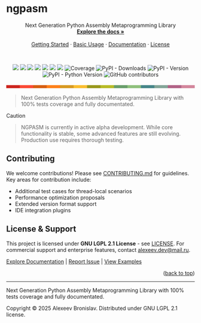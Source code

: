 # ngpasm
<a id="readme-top"></a>

<div align="center">
  <p align="center">
    Next Generation Python Assembly Metaprogramming Library
    <br />
    <a href="https://alexeev-prog.github.io/ngpasm/"><strong>Explore the docs »</strong></a>
    <br />
    <br />
    <a href="#-getting-started">Getting Started</a>
    ·
    <a href="#-usage-examples">Basic Usage</a>
    ·
    <a href="https://alexeev-prog.github.io/ngpasm/">Documentation</a>
    ·
    <a href="https://github.com/alexeev-prog/ngpasm/blob/main/LICENSE">License</a>
  </p>
</div>
<br>
<p align="center">
    <img src="https://img.shields.io/github/languages/top/alexeev-prog/ngpasm?style=for-the-badge">
    <img src="https://img.shields.io/github/languages/count/alexeev-prog/ngpasm?style=for-the-badge">
    <img src="https://img.shields.io/github/license/alexeev-prog/ngpasm?style=for-the-badge">
    <img src="https://img.shields.io/github/stars/alexeev-prog/ngpasm?style=for-the-badge">
    <img src="https://img.shields.io/github/issues/alexeev-prog/ngpasm?style=for-the-badge">
    <img src="https://img.shields.io/github/last-commit/alexeev-prog/ngpasm?style=for-the-badge">
    <img src="https://img.shields.io/pypi/wheel/ngpasm?style=for-the-badge">
    <img src="https://img.shields.io/badge/coverage-100%25-100%25?style=for-the-badge" alt="Coverage">
    <img alt="PyPI - Downloads" src="https://img.shields.io/pypi/dm/ngpasm?style=for-the-badge">
    <img alt="PyPI - Version" src="https://img.shields.io/pypi/v/ngpasm?style=for-the-badge">
    <img alt="PyPI - Python Version" src="https://img.shields.io/pypi/pyversions/ngpasm?style=for-the-badge">
    <img alt="GitHub contributors" src="https://img.shields.io/github/contributors/alexeev-prog/ngpasm?style=for-the-badge">
</p>
<p align="center">
    <img src="https://raw.githubusercontent.com/alexeev-prog/ngpasm/refs/heads/main/docs/pallet-0.png">
</p>

 > Next Generation Python Assembly Metaprogramming Library with 100% tests coverage and fully documentated.

> [!CAUTION]
> > NGPASM is currently in active alpha development. While core functionality is stable, some advanced features are still evolving. Production use requires thorough testing.
 
## Contributing

We welcome contributions! Please see [CONTRIBUTING.md](CONTRIBUTING.md) for guidelines. Key areas for contribution include:
- Additional test cases for thread-local scenarios
- Performance optimization proposals
- Extended version format support
- IDE integration plugins

## License & Support

This project is licensed under **GNU LGPL 2.1 License** - see [LICENSE](https://github.com/alexeev-prog/ngpasm/blob/main/LICENSE). For commercial support and enterprise features, contact [alexeev.dev@mail.ru](mailto:alexeev.dev@mail.ru).

[Explore Documentation](https://alexeev-prog.github.io/ngpasm) |
[Report Issue](https://github.com/alexeev-prog/ngpasm/issues) |
[View Examples](./examples)

<p align="right">(<a href="#readme-top">back to top</a>)</p>

---
Next Generation Python Assembly Metaprogramming Library with 100% tests coverage and fully documentated.

Copyright © 2025 Alexeev Bronislav. Distributed under GNU LGPL 2.1 license.

